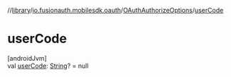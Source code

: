 //[library](../../../index.md)/[io.fusionauth.mobilesdk.oauth](../index.md)/[OAuthAuthorizeOptions](index.md)/[userCode](user-code.md)

# userCode

[androidJvm]\
val [userCode](user-code.md): [String](https://kotlinlang.org/api/core/kotlin-stdlib/kotlin/-string/index.html)? = null